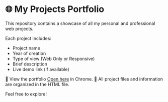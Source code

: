 # 🌐 My Projects Portfolio

This repository contains a showcase of all my personal and professional web projects.

Each project includes:
- Project name
- Year of creation
- Type of view (Web Only or Responsive)
- Brief description
- Live demo link (if available)

🔗 View the portfolio [Open here](https://vijayramesh-portfolio.web.app/) in Chrome.
📁 All project files and information are organized in the HTML file.

Feel free to explore!
